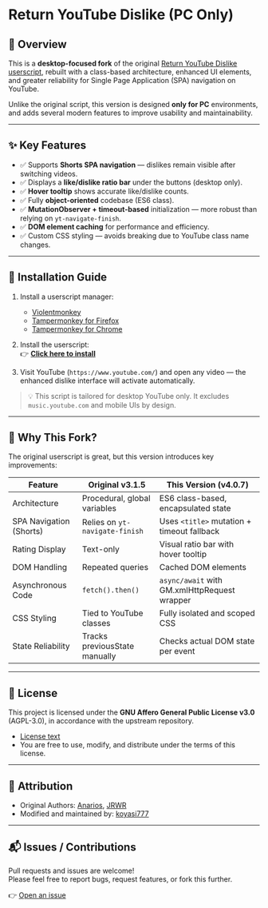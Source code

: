 # Return YouTube Dislike (PC Only)

## 🧭 Overview

This is a **desktop-focused fork** of the original [Return YouTube Dislike userscript](https://github.com/Anarios/return-youtube-dislike/blob/main/Extensions/UserScript/Return%20Youtube%20Dislike.user.js), rebuilt with a class-based architecture, enhanced UI elements, and greater reliability for Single Page Application (SPA) navigation on YouTube.

Unlike the original script, this version is designed **only for PC** environments, and adds several modern features to improve usability and maintainability.

---

## ✨ Key Features

- ✅ Supports **Shorts SPA navigation** — dislikes remain visible after switching videos.
- ✅ Displays a **like/dislike ratio bar** under the buttons (desktop only).
- ✅ **Hover tooltip** shows accurate like/dislike counts.
- ✅ Fully **object-oriented** codebase (ES6 class).
- ✅ **MutationObserver + timeout-based** initialization — more robust than relying on `yt-navigate-finish`.
- ✅ **DOM element caching** for performance and efficiency.
- ✅ Custom CSS styling — avoids breaking due to YouTube class name changes.

---

## 🚀 Installation Guide

1. Install a userscript manager:
   - [Violentmonkey](https://violentmonkey.github.io/)
   - [Tampermonkey for Firefox](https://addons.mozilla.org/firefox/addon/tampermonkey/)
   - [Tampermonkey for Chrome](https://chrome.google.com/webstore/detail/tampermonkey/dhdgffkkebhmkfjojejmpbldmpobfkfo)

2. Install the userscript:  
   👉 **[Click here to install](https://koyasi777.github.io/return-youtube-dislike-pc-only/return-youtube-dislike-pc-only.user.js)**

3. Visit YouTube (`https://www.youtube.com/`) and open any video — the enhanced dislike interface will activate automatically.

> 💡 This script is tailored for desktop YouTube only. It excludes `music.youtube.com` and mobile UIs by design.

---

## 🔄 Why This Fork?

The original userscript is great, but this version introduces key improvements:

| Feature                        | Original v3.1.5                | This Version (v4.0.7)                        |
|--------------------------------|--------------------------------|---------------------------------------------|
| Architecture                  | Procedural, global variables   | ES6 class-based, encapsulated state         |
| SPA Navigation (Shorts)       | Relies on `yt-navigate-finish` | Uses `<title>` mutation + timeout fallback  |
| Rating Display                | Text-only                      | Visual ratio bar with hover tooltip         |
| DOM Handling                  | Repeated queries               | Cached DOM elements                         |
| Asynchronous Code             | `fetch().then()`               | `async/await` with GM.xmlHttpRequest wrapper|
| CSS Styling                   | Tied to YouTube classes        | Fully isolated and scoped CSS               |
| State Reliability             | Tracks previousState manually  | Checks actual DOM state per event           |

---

## 📄 License

This project is licensed under the **GNU Affero General Public License v3.0** (AGPL-3.0), in accordance with the upstream repository.

- [License text](https://www.gnu.org/licenses/agpl-3.0.html)
- You are free to use, modify, and distribute under the terms of this license.

---

## 🤝 Attribution

- Original Authors: [Anarios](https://github.com/Anarios), [JRWR](https://github.com/JRWR)
- Modified and maintained by: [koyasi777](https://github.com/koyasi777)

---

## 📬 Issues / Contributions

Pull requests and issues are welcome!  
Please feel free to report bugs, request features, or fork this further.

👉 [Open an issue](https://github.com/koyasi777/return-youtube-dislike-pc-only/issues)

